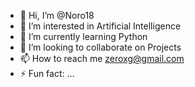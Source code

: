 - 👋 Hi, I’m @Noro18
- 👀 I’m interested in Artificial Intelligence
- 🌱 I’m currently learning Python
- 💞️ I’m looking to collaborate on Projects
- 📫 How to reach me zeroxg@gmail.com
- ⚡ Fun fact: ...  
<!---
Noro18/Noro18 is a ✨ special ✨ repository because its `README.md` (this file) appears on your GitHub profile.
You can click the Preview link to take a look at your changes.
--->
